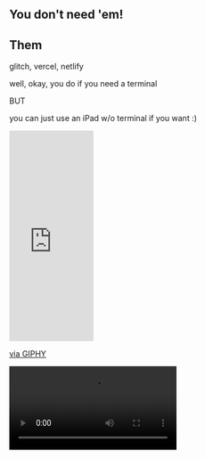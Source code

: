 ## You don't need 'em!

## Them

glitch, vercel, netlify

well, okay, you do if you need a terminal

BUT

you can just use an iPad w/o terminal if you want :)

<div> 
<div style="width:100%;height:0;padding-bottom:75%;position:relative;"><iframe src="https://giphy.com/embed/rb1zlO4vUvwjZ6ytc5" width="30%" height="100%" style="position:absolute" frameBorder="0" class="giphy-embed" allowFullScreen></iframe></div><p><a href="https://giphy.com/gifs/rb1zlO4vUvwjZ6ytc5">via GIPHY</a></p>
</div>

![](https://cdn.glitch.me/e3abd90d-6d26-4bd0-acc3-a3a32d77cfb0/create%20you%20don%E2%80%99t%20need%20em.MP4?v=1649402509264)